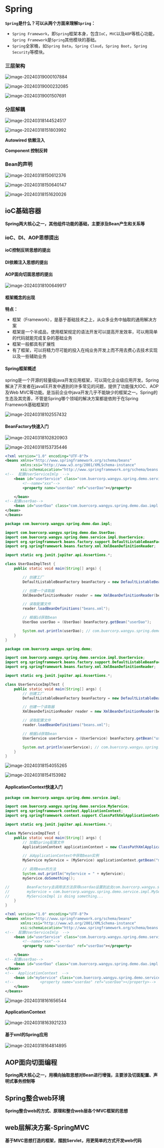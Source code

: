 # Spring

**`Spring`是什么？可以从两个方面来理解`Spring`：**

- `Spring Framework`，即`Spring`框架本身，包含`IoC`，`MVC`以及`AOP`等核心功能，`Spring Framework`是`Spring`其他模块的基础。
- `Spring`全家桶，如`Spring Data`，`Spring Cloud`，`Spring Boot`，`Spring Security`等模块。

### 三层架构

![image-20240319000107884](image-20240319000107884.png)

![image-20240319000232085](image-20240319000232085.png)

![image-20240319001507691](image-20240319001507691.png)

### 分层解耦

![image-20240318144524517](image-20240318144524517.png)

![image-20240318151803992](image-20240318151803992.png)



**Autowired 依赖注入**

**Component 控制反转**



### Bean的声明

![image-20240318150612376](image-20240318150612376.png)

![image-20240318150640147](image-20240318150640147.png)

![image-20240318151620026](image-20240318151620026.png)

## ioC基础容器

**Spring两大核心之一，其他组件功能的基础，主要涉及Bean产生和关系等**

### ioC、DI、AOP思想提出

#### ioC控制反转思想的提出

#### DI依赖注入思想的提出

#### AOP面向切面思想的提出

![image-20240318100649917](image-20240318100649917.png)



#### 框架概念的出现

**特点：**

* 框架（Framework），是基于基础技术之上，从众多业务中抽取的通用解决方案
* 框架是一个半成品，使用框架规定的语法开发可以提高开发效率，可以用简单的代码就能完成复杂的基础业务
* 框架一般都具有扩展性
* 有了框架，可以将精力尽可能的投入在纯业务开发上而不用去费心去技术实现以及一些辅助业务



#### Spring框架概述

spring是一个开源的轻量级java开发应用框架，可以简化企业级应用开发。Spring解决了开发者在javaEE开发中遇到的许多常见的问题，提供了功能强大IOC、AOP及Web MVC等功能。是当前企业中java开发几乎不能缺少的框架之一。Spring的生态及其完善，不管是Spring哪个领域的解决方案都是依附于在Spring Framework基础框架的

![image-20240318102557432](image-20240318102557432.png)



#### BeanFactory快速入门

![image-20240318102820903](image-20240318102820903.png)

![image-20240318153735446](image-20240318153735446.png)

```xml
<?xml version="1.0" encoding="UTF-8"?>
<beans xmlns="http://www.springframework.org/schema/beans"
       xmlns:xsi="http://www.w3.org/2001/XMLSchema-instance"
       xsi:schemaLocation="http://www.springframework.org/schema/beans http://www.springframework.org/schema/beans/spring-beans.xsd">
<!--  配置UserServiceImlp  -->
    <bean id="userService" class="com.buercorp.wangyu.spring.demo.service.impl.UserServiceImpl">
        <!--name="xxx"-->
        <property name="userdao" ref="userDao"></property>

    </bean>
<!--配置userDao-->
    <bean id="userDao" class="com.buercorp.wangyu.spring.demo.dao.impl.UserDaoImpl">
</bean>
</beans>
```

```java
package com.buercorp.wangyu.spring.demo.dao.impl;

import com.buercorp.wangyu.spring.demo.dao.UserDao;
import com.buercorp.wangyu.spring.demo.service.impl.UserService;
import org.springframework.beans.factory.support.DefaultListableBeanFactory;
import org.springframework.beans.factory.xml.XmlBeanDefinitionReader;

import static org.junit.jupiter.api.Assertions.*;

class UserDaoImplTest {
    public static void main(String[] args) {

        // 创建工厂
        DefaultListableBeanFactory beanFactory = new DefaultListableBeanFactory();

        // 创建一个读取器
        XmlBeanDefinitionReader reader = new XmlBeanDefinitionReader(beanFactory);

        // 读取配置文件
        reader.loadBeanDefinitions("beans.xml");

        // 根据id获取bean
        UserDao userDao = (UserDao) beanFactory.getBean("userDao");

        System.out.println(userDao); // com.buercorp.wangyu.spring.demo.dao.impl.UserDaoImpl@667a738
    }
}
```

```java
package com.buercorp.wangyu.spring.demo;

import com.buercorp.wangyu.spring.demo.service.impl.UserService;
import org.springframework.beans.factory.support.DefaultListableBeanFactory;
import org.springframework.beans.factory.xml.XmlBeanDefinitionReader;

import static org.junit.jupiter.api.Assertions.*;

class UserServiceImplTest {
    public static void main(String[] args) {
        // 创建工厂
        DefaultListableBeanFactory beanFactory = new DefaultListableBeanFactory();

        // 创建一个读取器
        XmlBeanDefinitionReader reader = new XmlBeanDefinitionReader(beanFactory);

        // 读取配置文件
        reader.loadBeanDefinitions("beans.xml");

        // 根据id获取bean
        UserService userService = (UserService) beanFactory.getBean("userService");

        System.out.println(userService); // com.buercorp.wangyu.spring.demo.service.impl.UserServiceImpl@667a738
    }
}
```

![image-20240318154055265](image-20240318154055265.png)

![image-20240318154153982](image-20240318154153982.png)





#### ApplicationContext快速入门

```java
package com.buercorp.wangyu.spring.demo.service.impl;

import com.buercorp.wangyu.spring.demo.service.MyService;
import org.springframework.context.ApplicationContext;
import org.springframework.context.support.ClassPathXmlApplicationContext;

import static org.junit.jupiter.api.Assertions.*;

class MyServiceImpITest {
    public static void main(String[] args) {
        // 加载Spring配置文件
        ApplicationContext applicationContext = new ClassPathXmlApplicationContext("beans.xml"); // applicationContext.xml

        // 从ApplicationContext中获取bean实例
        MyService myService = (MyService) applicationContext.getBean("myService");

        // 调用bean的方法
        System.out.println("myService = " + myService);
        myService.doSomething();

//        BeanFactory去调用该方法获得userdao设置到此处com.buercorp.wangyu.spring.demo.dao.impl.UserDaoImpl@38425407
//        myService = com.buercorp.wangyu.spring.demo.service.impl.MyServiceImpI@3a52dba3
//        MyServiceImpl is doing something...
    }
}
```

```xml
<?xml version="1.0" encoding="UTF-8"?>
<beans xmlns="http://www.springframework.org/schema/beans"
       xmlns:xsi="http://www.w3.org/2001/XMLSchema-instance"
       xsi:schemaLocation="http://www.springframework.org/schema/beans http://www.springframework.org/schema/beans/spring-beans.xsd">
<!--  配置UserServiceImlp  -->
    <bean id="userService" class="com.buercorp.wangyu.spring.demo.service.impl.UserServiceImpl">
        <!--name="xxx"-->
        <property name="userdao" ref="userDao"></property>

    </bean>
<!--配置userDao-->
    <bean id="userDao" class="com.buercorp.wangyu.spring.demo.dao.impl.UserDaoImpl">
</bean>
<!--  ApplicationContext  -->
    <bean id="myService" class="com.buercorp.wangyu.spring.demo.service.impl.MyServiceImpI">
<!--            <property name="userdao" ref="userDao"></property>-->
    </bean>
</beans>
```



![image-20240318161656544](image-20240318161656544.png)

#### ApplicationContext

![image-20240318163921233](image-20240318163921233.png)



#### 基于xml的Spring应用

![image-20240318164814895](image-20240318164814895.png)







## AOP面向切面编程

**Spring两大核心之一，用横向抽取思想对Bean进行增强，主要涉及切面配置、声明式事务控制等**















## Spring整合web环境

**Spring整合web的方式、原理和整合web层各个MVC框架的思想**

















## web层解决方案-SpringMVC

**基于MVC思想打造的框架，摆脱Servlet，用更简单的方式开发web代码**



















